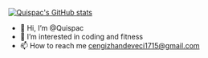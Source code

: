 [![Quispac's GitHub stats](https://github-readme-stats.vercel.app/api?username=Quispac&theme=transparent)](https://github.com/Quispac/github-readme-stats)
- 👋 Hi, I’m @Quispac
- 👀 I’m interested in coding and fitness
- 📫 How to reach me cengizhandeveci1715@gmail.com

<!---
Quispac/Quispac is a ✨ special ✨ repository because its `README.md` (this file) appears on your GitHub profile.
You can click the Preview link to take a look at your changes.
--->
